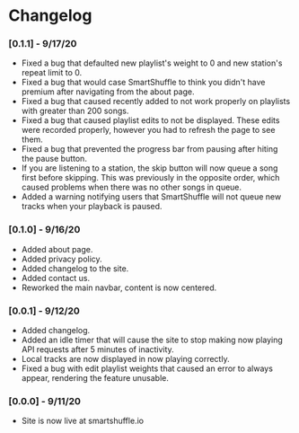 # Changelog

### [0.1.1] - 9/17/20
- Fixed a bug that defaulted new playlist's weight to 0 and new station's repeat limit to 0.
- Fixed a bug that would case SmartShuffle to think you didn't have premium after navigating from the about page.
- Fixed a bug that caused recently added to not work properly on playlists with greater than 200 songs.
- Fixed a bug that caused playlist edits to not be displayed. These edits were recorded properly, however you had to refresh the page to see them.
- Fixed a bug that prevented the progress bar from pausing after hiting the pause button. 
- If you are listening to a station, the skip button will now queue a song first before skipping. This was previously in the opposite order, which caused problems when there was no other songs in queue.
- Added a warning notifying users that SmartShuffle will not queue new tracks when your playback is paused.

### [0.1.0] - 9/16/20
- Added about page.
- Added privacy policy.
- Added changelog to the site.
- Added contact us.
- Reworked the main navbar, content is now centered.

### [0.0.1] - 9/12/20

- Added changelog.
- Added an idle timer that will cause the site to stop making now playing API requests after 5 minutes of inactivity.
- Local tracks are now displayed in now playing correctly.
- Fixed a bug with edit playlist weights that caused an error to always appear, rendering the feature unusable.

### [0.0.0] - 9/11/20

- Site is now live at smartshuffle.io
